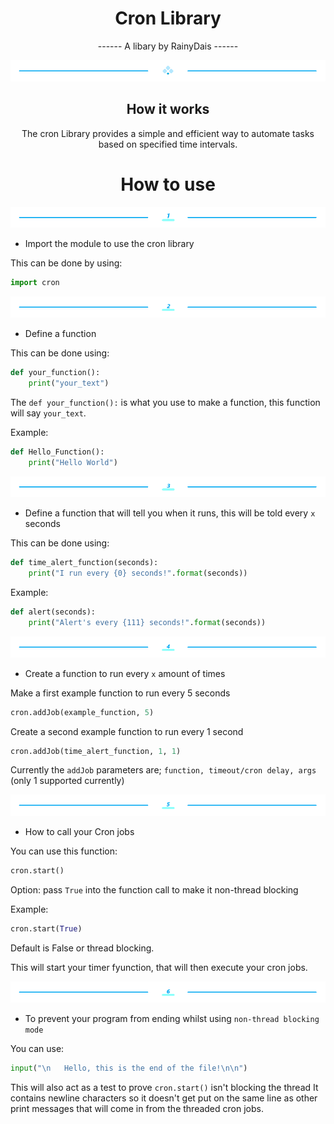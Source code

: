 <div align="center">

# Cron Library

------ A libary by RainyDais ------
<div align="center">
    <img src="Div/div.png" alt="divider"/>
</div> 

<div align="left">

<div align="center">
  
## How it works 

The cron Library provides a simple and efficient way to automate tasks based on specified time intervals.

# How to use

<div align="left">

<div align="center">
    <img src="Div/1.png" alt="divider"/>
</div>

* Import the module to use the cron library

This can be done by using:

```python
import cron
```

<div align="center">
    <img src="Div/2.png" alt="divider"/>
</div>

* Define a function

This can be done using:

```python
def your_function():
    print("your_text")
```

The `def your_function():` is what you use to make a function, this function will say `your_text`.

Example:

```python
def Hello_Function():
    print("Hello World")
```

<div align="center">
    <img src="Div/3.png" alt="divider"/>
</div>

* Define a function that will tell you when it runs, this will be told every `x` seconds

This can be done using:

```python
def time_alert_function(seconds):
    print("I run every {0} seconds!".format(seconds))
```

Example:

```python
def alert(seconds):
    print("Alert's every {111} seconds!".format(seconds))
```

<div align="center">
    <img src="Div/4.png" alt="divider"/>
</div>

* Create a function to run every `x` amount of times 

Make a first example function to run every 5 seconds

```python
cron.addJob(example_function, 5)
```

Create a second example function to run every 1 second

```python
cron.addJob(time_alert_function, 1, 1)
```

Currently the `addJob` parameters are; `function, timeout/cron delay, args` (only 1 supported currently)

<div align="center">
    <img src="Div/5.png" alt="divider"/>
</div>

* How to call your Cron jobs

You can use this function:

```python
cron.start()
```

Option: pass `True` into the function call to make it non-thread blocking

Example:

```python
cron.start(True)
```
Default is False or thread blocking.

This will start your timer fyunction, that will then execute your cron jobs.

<div align="center">
    <img src="Div/6.png" alt="divider"/>
</div> 

* To prevent your program from ending whilst using `non-thread blocking mode`

You can use:

```python
input("\n   Hello, this is the end of the file!\n\n")
```

This will also act as a test to prove `cron.start()` isn't blocking the thread
It contains newline characters so it doesn't get put on the same line as
other print messages that will come in from the threaded cron jobs.
